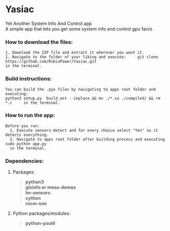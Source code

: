 # Yasiac                                                                                                                                                           
Yet Another System Info And Control app                                                                                                                            
A simple app that lets you get some system info and control gpu fan/s                                                                                              
                                                                                                                                                                   
### How to download the files:
    1. Download the ZIP file and extract it wherever you want it.
    1. Navigate to the folder of your liking and execute:     git clone  https://github.com/RubixPower/Yasiac.git     
    in the terminal.
### Build instructions:
    You can build the .pyx files by navigating to apps root folder and executing: 
    python3 setup.py  build_ext --inplace && mv ./*.so ./compiled/ && rm *.c     in the terminal.   
                                                                                                                                                                   
### How to run the app:
    Before you run:
      1. Execute sensors-detect and for every choice select "Yes" so it detects everything.
      2. Navigate to apps root folder after building process and executing sudo python app.py
      in the terminal.                                                                                                                                               
### Dependencies:                                                                                                                                              
1. Packages:                                                                                                                                                       
    >**python3**                                                                                                                                                      
    >**glxinfo or mesa-demos**                                                                                                                                        
    >**lm-sensors**                                                                                                                                                    
    >**cython**                                                                                                                                                       
    >**rocm-smi**                                                                                                                                                     
2. Python packages/modules:                                                                                                                                        
    >**python-psutil**
